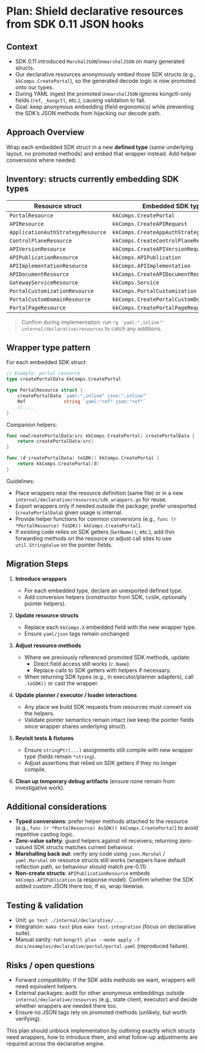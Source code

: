 # Plan: Shield declarative resources from SDK 0.11 JSON hooks

## Context
- SDK 0.11 introduced `MarshalJSON`/`UnmarshalJSON` on many generated structs.
- Our declarative resources anonymously embed those SDK structs (e.g., `kkComps.CreatePortal`), so the generated decode logic is now promoted onto our types.
- During YAML ingest the promoted `UnmarshalJSON` ignores kongctl-only fields (`ref`, `_kongctl`, etc.), causing validation to fail.
- Goal: keep anonymous embedding (field ergonomics) while preventing the SDK’s JSON methods from hijacking our decode path.

## Approach Overview
Wrap each embedded SDK struct in a new **defined type** (same underlying layout, no promoted methods) and embed that wrapper instead. Add helper conversions where needed.

## Inventory: structs currently embedding SDK types

| Resource struct                                  | Embedded SDK type                            | File |
|--------------------------------------------------|----------------------------------------------|------|
| `PortalResource`                                 | `kkComps.CreatePortal`                       | `internal/declarative/resources/portal.go` |
| `APIResource`                                    | `kkComps.CreateAPIRequest`                   | `internal/declarative/resources/api.go` |
| `ApplicationAuthStrategyResource`                | `kkComps.CreateAppAuthStrategyRequest`       | `internal/declarative/resources/auth_strategy.go` |
| `ControlPlaneResource`                           | `kkComps.CreateControlPlaneRequest`          | `internal/declarative/resources/control_plane.go` |
| `APIVersionResource`                             | `kkComps.CreateAPIVersionRequest`            | `internal/declarative/resources/api_version.go` |
| `APIPublicationResource`                         | `kkComps.APIPublication`                     | `internal/declarative/resources/api_publication.go` |
| `APIImplementationResource`                      | `kkComps.APIImplementation`                  | `internal/declarative/resources/api_implementation.go` |
| `APIDocumentResource`                            | `kkComps.CreateAPIDocumentRequest`           | `internal/declarative/resources/api_document.go` |
| `GatewayServiceResource`                         | `kkComps.Service`                            | `internal/declarative/resources/gateway_service.go` |
| `PortalCustomizationResource`                    | `kkComps.PortalCustomization`                | `internal/declarative/resources/portal_customization.go` |
| `PortalCustomDomainResource`                     | `kkComps.CreatePortalCustomDomainRequest`    | `internal/declarative/resources/portal_custom_domain.go` |
| `PortalPageResource`                             | `kkComps.CreatePortalPageRequest`            | `internal/declarative/resources/portal_page.go` |

> Confirm during implementation: run `rg 'yaml:",inline"' internal/declarative/resources` to catch any additions.

## Wrapper type pattern
For each embedded SDK struct:

```go
// Example: portal resource
type createPortalData kkComps.CreatePortal

type PortalResource struct {
    createPortalData `yaml:",inline" json:",inline"`
    Ref              string `yaml:"ref" json:"ref"`
    // ...
}
```

Companion helpers:

```go
func newCreatePortalData(src kkComps.CreatePortal) createPortalData {
    return createPortalData(src)
}

func (d createPortalData) toSDK() kkComps.CreatePortal {
    return kkComps.CreatePortal(d)
}
```

Guidelines:
- Place wrappers near the resource definition (same file) or in a new `internal/declarative/resources/sdk_wrappers.go` for reuse.
- Export wrappers only if needed outside the package; prefer unexported (`createPortalData`) given usage is internal.
- Provide helper functions for common conversions (e.g., `func (r *PortalResource) ToSDK() kkComps.CreatePortal`).
- If existing code relies on SDK getters (`GetName()`, etc.), add thin forwarding methods on the resource or adjust call sites to use `util.StringValue` on the pointer fields.

## Migration Steps
1. **Introduce wrappers**
   - For each embedded type, declare an unexported defined type.
   - Add conversion helpers (constructor from SDK, `toSDK`, optionally pointer helpers).

2. **Update resource structs**
   - Replace each `kkComps.X` embedded field with the new wrapper type.
   - Ensure `yaml/json` tags remain unchanged.

3. **Adjust resource methods**
   - Where we previously referenced promoted SDK methods, update:
     - Direct field access still works (`r.Name`).
     - Replace calls to SDK getters with helpers if necessary.
   - When returning SDK types (e.g., in executor/planner adapters), call `.toSDK()` or cast the wrapper.

4. **Update planner / executor / loader interactions**
   - Any place we build SDK requests from resources must convert via the helpers.
   - Validate pointer semantics remain intact (we keep the pointer fields since wrapper shares underlying struct).

5. **Revisit tests & fixtures**
   - Ensure `stringPtr(...)` assignments still compile with new wrapper type (fields remain `*string`).
   - Adjust assertions that relied on SDK getters if they no longer compile.

6. **Clean up temporary debug artifacts** (ensure none remain from investigative work).

## Additional considerations
- **Typed conversions**: prefer helper methods attached to the resource (e.g., `func (r *PortalResource) AsSDK() kkComps.CreatePortal`) to avoid repetitive casting logic.
- **Zero-value safety**: guard helpers against nil receivers; returning zero-valued SDK structs matches current behaviour.
- **Marshalling back out**: verify any code using `json.Marshal` / `yaml.Marshal` on resource structs still works (wrappers have default reflection path, so behaviour should match pre-0.11).
- **Non-create structs**: `APIPublicationResource` embeds `kkComps.APIPublication` (a response model). Confirm whether the SDK added custom JSON there too; if so, wrap likewise.

## Testing & validation
- Unit: `go test ./internal/declarative/...`.
- Integration: `make test` plus `make test-integration` (focus on declarative suite).
- Manual sanity: run `kongctl plan --mode apply -f docs/examples/declarative/portal/portal.yaml` (reproduced failure).

## Risks / open questions
- Forward compatibility: if the SDK adds methods we want, wrappers will need equivalent helpers.
- External packages: audit for other anonymous embeddings outside `internal/declarative/resources` (e.g., state client, executor) and decide whether wrappers are needed there too.
- Ensure no JSON tags rely on promoted methods (unlikely, but worth verifying).

This plan should unblock implementation by outlining exactly which structs need wrappers, how to introduce them, and what follow-up adjustments are required across the declarative engine.
